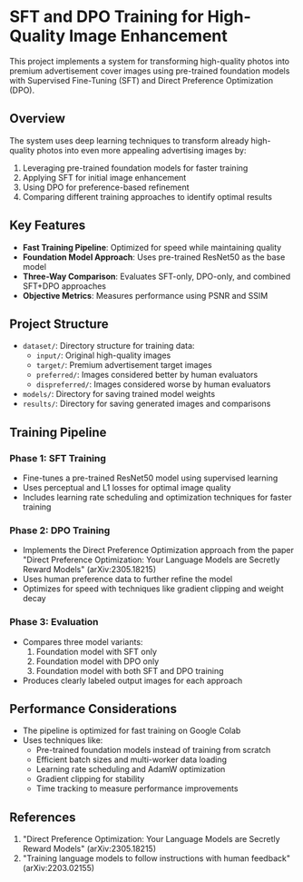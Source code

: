 # SFT and DPO Training for High-Quality Image Enhancement

This project implements a system for transforming high-quality photos into premium advertisement cover images using pre-trained foundation models with Supervised Fine-Tuning (SFT) and Direct Preference Optimization (DPO).

## Overview

The system uses deep learning techniques to transform already high-quality photos into even more appealing advertising images by:
1. Leveraging pre-trained foundation models for faster training
2. Applying SFT for initial image enhancement
3. Using DPO for preference-based refinement
4. Comparing different training approaches to identify optimal results

## Key Features

- **Fast Training Pipeline**: Optimized for speed while maintaining quality
- **Foundation Model Approach**: Uses pre-trained ResNet50 as the base model
- **Three-Way Comparison**: Evaluates SFT-only, DPO-only, and combined SFT+DPO approaches
- **Objective Metrics**: Measures performance using PSNR and SSIM

## Project Structure

- `dataset/`: Directory structure for training data:
  - `input/`: Original high-quality images
  - `target/`: Premium advertisement target images
  - `preferred/`: Images considered better by human evaluators
  - `dispreferred/`: Images considered worse by human evaluators
- `models/`: Directory for saving trained model weights
- `results/`: Directory for saving generated images and comparisons

## Training Pipeline

### Phase 1: SFT Training
- Fine-tunes a pre-trained ResNet50 model using supervised learning
- Uses perceptual and L1 losses for optimal image quality
- Includes learning rate scheduling and optimization techniques for faster training

### Phase 2: DPO Training
- Implements the Direct Preference Optimization approach from the paper "Direct Preference Optimization: Your Language Models are Secretly Reward Models" (arXiv:2305.18215)
- Uses human preference data to further refine the model
- Optimizes for speed with techniques like gradient clipping and weight decay

### Phase 3: Evaluation
- Compares three model variants:
  1. Foundation model with SFT only
  2. Foundation model with DPO only
  3. Foundation model with both SFT and DPO training
- Produces clearly labeled output images for each approach

## Performance Considerations

- The pipeline is optimized for fast training on Google Colab
- Uses techniques like:
  - Pre-trained foundation models instead of training from scratch
  - Efficient batch sizes and multi-worker data loading
  - Learning rate scheduling and AdamW optimization
  - Gradient clipping for stability
  - Time tracking to measure performance improvements

## References

1. "Direct Preference Optimization: Your Language Models are Secretly Reward Models" (arXiv:2305.18215)
2. "Training language models to follow instructions with human feedback" (arXiv:2203.02155) 

